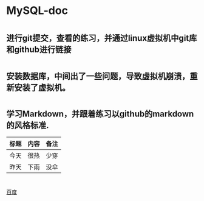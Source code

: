 # MySQL-doc
#
## 进行git提交，查看的练习，并通过linux虚拟机中git库和github进行链接
#
## 安装数据库，中间出了一些问题，导致虚拟机崩溃，重新安装了虚拟机。
#
## 学习Markdown，并跟着练习以github的markdown的风格标准.
| 标题 | 内容 | 备注 |
| ---- |-----|----|
| 今天 | 很热 | 少穿 |
| 昨天 | 下雨 | 没伞 |
#
[百度](http://www.baidu.com)
